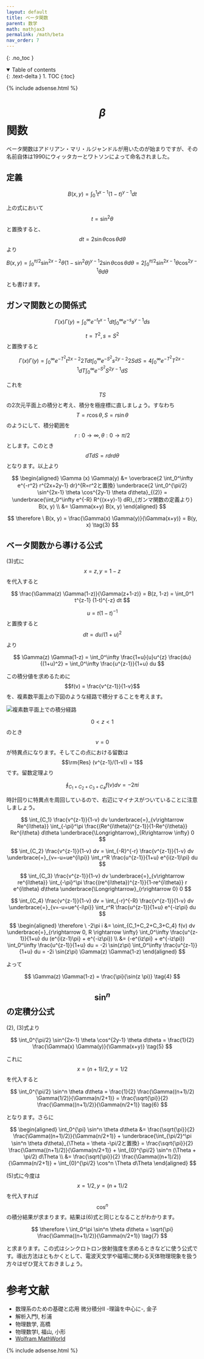 ```yaml
---
layout: default
title: ベータ関数
parent: 数学
math: mathjax3
permalink: /math/beta
nav_order: 7
---
```


{: .no_toc }

<details open markdown="block">
  <summary>
    Table of contents
  </summary>
  {: .text-delta }
1. TOC
{:toc}
</details>

{% include adsense.html %}

# $$\beta$$関数

ベータ関数はアドリアン・マリ・ルジャンドルが用いたのが始まりですが、その名前自体は1990にウィッタカーとワトソンによって命名されました。

## 定義

$$
B(x, y) = \int_0^1 t^{x-1} (1-t)^{y-1} dt \tag{1}
$$

上の式において$$t=\sin^2 \theta$$と置換すると、$$dt = 2 \sin \theta \cos \theta d\theta$$より

$$
B(x, y) = \int_0^{\pi/2} \sin^{2x-2} \theta (1-\sin^2 \theta)^{y-1} 2\sin \theta \cos \theta d\theta 
= 2\int_0^{\pi/2} \sin^{2x-1} \theta \cos^{2y-1} \theta d\theta \tag{2}
$$

とも書けます。

## ガンマ関数との関係式

$$
\Gamma (x) \Gamma (y) 
= \int_0^\infty e^{-t} t^{x-1} dt \int_0^\infty e^{-s} s^{y-1} ds
$$

$$t=T^2, s=S^2$$と置換すると

$$
\Gamma(x) \Gamma (y) 
= \int_0^\infty e^{-T^2} t^{2x-2} 2T dt \int_0^\infty e^{-S^2} s^{2y-2} 2S dS 
= 4 \int_0^\infty e^{-T^2} T^{2x-1} dT \int_0^\infty e^{-S^2} S^{2y-1} dS
$$

これを$$TS$$の2次元平面上の積分と考え、積分を極座標に直しましょう。すなわち$$T=r\cos\theta, S=r\sin \theta$$のようにして、積分範囲を$$r: 0 \rightarrow \infty, \theta : 0\rightarrow \pi/2$$とします。このとき$$dT dS = r drd\theta$$となります。以上より

$$
\begin{aligned}
\Gamma (x) \Gamma(y) 
&= \overbrace{2 \int_0^\infty e^{-r^2} r^{2x+2y-1} dr}^{R=r^2と置換} \underbrace{2 \int_0^{\pi/2} \sin^{2x-1} \theta \cos^{2y-1} \theta d\theta}_{(2)}
= \underbrace{\int_0^\infty e^{-R} R^{(x+y)-1} dR}_{ガンマ関数の定義より} B(x, y) \\
&= \Gamma(x+y) B(x, y)
\end{aligned}
$$

$$
\therefore \ B(x, y) 
= \frac{\Gamma(x) \Gamma(y)}{\Gamma(x+y)} 
= B(y, x) \tag{3}
$$

## ベータ関数から導ける公式

(3)式に$$x=z, y=1-z$$を代入すると

$$
\frac{\Gamma(z) \Gamma(1-z)}{\Gamma(z+1-z)}
= B(z, 1-z) 
= \int_0^1 t^{z-1} (1-t)^{-z} dt
$$

$$u=t(1-t)^{-1}$$と置換すると$$dt=du/(1+u)^2$$より

$$
\Gamma(z) \Gamma(1-z) 
= \int_0^\infty \frac{1+u}{u}u^{z} \frac{du}{(1+u)^2} 
= \int_0^\infty \frac{u^{z-1}}{1+u} du
$$

この積分値を求めるために$$f(v) = \frac{v^{z-1}}{1-v}$$を、複素数平面上の下図のような経路で積分することを考えます。

![複素数平面上での積分経路](/assets/images/math/beta.png)

$$0 \lt z \lt 1$$のとき$$v=0$$が特異点になります。そしてこの点における留数は$$\rm{Res} (v^{z-1}/(1-v)) = 1$$です。留数定理より

$$
\oint_{C_1+C_2+C_3+C_4} f(v) dv 
= -2\pi i
$$

時計回りに特異点を周回しているので、右辺にマイナスがついていることに注意しましょう。

$$
\int_{C_1} \frac{v^{z-1}}{1-v} dv 
\underbrace{=}_{v\rightarrow Re^{i\theta}} \int_{-\pi}^\pi \frac{(Re^{i\theta})^{z-1}}{1-Re^{i\theta}} Re^{i\theta} d\theta 
\underbrace{\Longrightarrow}_{R\rightarrow \infty} 0 
$$

$$
\int_{C_2} \frac{v^{z-1}}{1-v} dv 
= \int_{-R}^{-r} \frac{v^{z-1}}{1-v} dv 
\underbrace{=}_{v=-u=ue^{i\pi}} \int_r^R \frac{u^{z-1}}{1+u} e^{i(z-1)\pi} du
$$

$$
\int_{C_3} \frac{v^{z-1}}{1-v} dv 
\underbrace{=}_{v\rightarrow re^{i\theta}} \int_{-\pi}^\pi \frac{(re^{i\theta})^{z-1}}{1-re^{i\theta}} r e^{i\theta} d\theta \underbrace{\Longrightarrow}_{r\rightarrow 0} 0 
$$

$$
\int_{C_4} \frac{v^{z-1}}{1-v} dv 
= \int_{-r}^{-R} \frac{v^{z-1}}{1-v} dv 
\underbrace{=}_{v=-u=ue^{-i\pi}} \int_r^R \frac{u^{z-1}}{1+u} e^{-iz\pi} du 
$$

$$
\begin{aligned}
\therefore \ -2\pi i 
&= \oint_{C_1+C_2+C_3+C_4} f(v) dv 
\underbrace{=}_{r\rightarrow 0, R \rightarrow \infty} \int_0^\infty \frac{u^{z-1}}{1+u} du (e^{i(z-1)\pi} + e^{-iz\pi}) \\
&= (-e^{iz\pi} + e^{-iz\pi}) \int_0^\infty \frac{u^{z-1}}{1+u} du 
= -2i \sin(z\pi) \int_0^\infty \frac{u^{z-1}}{1+u} du 
= -2i \sin(z\pi) \Gamma(z) \Gamma(1-z)
\end{aligned}
$$

よって

$$
\Gamma(z) \Gamma(1-z) = \frac{\pi}{\sin(z \pi)} \tag{4}
$$

## $$\sin^n$$の定積分公式

(2), (3)式より

$$
\int_0^{\pi/2} \sin^{2x-1} \theta \cos^{2y-1} \theta d\theta 
= \frac{1}{2} \frac{\Gamma(x) \Gamma(y)}{\Gamma(x+y)} \tag{5}
$$

これに$$x=(n+1)/2, y=1/2$$を代入すると

$$
\int_0^{\pi/2} \sin^n \theta d\theta 
= \frac{1}{2} \frac{\Gamma((n+1)/2) \Gamma(1/2)}{\Gamma(n/2+1)} 
= \frac{\sqrt{\pi}}{2} \frac{\Gamma((n+1)/2)}{\Gamma(n/2+1)} \tag{6}
$$

となります。さらに

$$
\begin{aligned}
\int_0^{\pi} \sin^n \theta d\theta 
&= \frac{\sqrt{\pi}}{2} \frac{\Gamma((n+1)/2)}{\Gamma(n/2+1)} + \underbrace{\int_{\pi/2}^\pi \sin^n \theta d\theta}_{\Theta = \theta -\pi/2と置換}
= \frac{\sqrt{\pi}}{2} \frac{\Gamma((n+1)/2)}{\Gamma(n/2+1)} + \int_{0}^{\pi/2} \sin^n (\Theta + \pi/2) d\Theta \\
&= \frac{\sqrt{\pi}}{2} \frac{\Gamma((n+1)/2)}{\Gamma(n/2+1)} + \int_{0}^{\pi/2} \cos^n \Theta d\Theta
\end{aligned}
$$

(5)式に今度は$$x=1/2, y=(n+1)/2$$を代入すれば$$\cos^n$$の積分結果が求まります。結果は(6)式と同じとなることがわかります。

$$
\therefore \ \int_0^\pi \sin^n \theta d\theta 
= \sqrt{\pi} \frac{\Gamma((n+1)/2)}{\Gamma(n/2+1)} \tag{7}
$$

と求まります。この式はシンクロトロン放射強度を求めるときなどに使う公式です。導出方法はともかくとして、電波天文学や磁場に関わる天体物理現象を扱う方々はぜひ覚えておきましょう。

# 参考文献

* 数理系のための基礎と応用 微分積分II -理論を中心に-, 金子
* 解析入門I, 杉浦
* 物理数学, 高橋
* 物理数学I, 福山, 小形
* [Wolfram MathWorld](http://mathworld.wolfram.com/)

{% include adsense.html %}